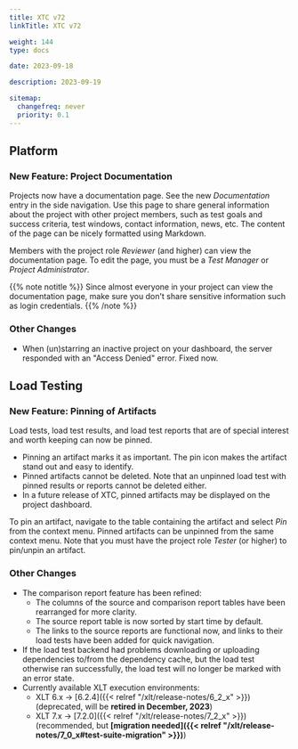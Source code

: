 ```yaml
---
title: XTC v72
linkTitle: XTC v72

weight: 144
type: docs

date: 2023-09-18

description: 2023-09-19

sitemap:
  changefreq: never
  priority: 0.1
---
```


## Platform

### New Feature: Project Documentation

Projects now have a documentation page. See the new *Documentation* entry in the side navigation. Use this page to share general information about the project with other project members, such as test goals and success criteria, test windows, contact information, news, etc. The content of the page can be nicely formatted using Markdown.

Members with the project role *Reviewer* (and higher) can view the documentation page. To edit the page, you must be a *Test Manager* or *Project Administrator*.

{{% note notitle %}}
Since almost everyone in your project can view the documentation page, make sure you don't share sensitive information such as login credentials.
{{% /note %}}

### Other Changes

* When (un)starring an inactive project on your dashboard, the server responded with an "Access Denied" error. Fixed now.


## Load Testing

### New Feature: Pinning of Artifacts

Load tests, load test results, and load test reports that are of special interest and worth keeping can now be pinned.

* Pinning an artifact marks it as important. The pin icon makes the artifact stand out and easy to identify.
* Pinned artifacts cannot be deleted. Note that an unpinned load test with pinned results or reports cannot be deleted either.
* In a future release of XTC, pinned artifacts may be displayed on the project dashboard.

To pin an artifact, navigate to the table containing the artifact and select *Pin* from the context menu. Pinned artifacts can be unpinned from the same context menu. Note that you must have the project role *Tester* (or higher) to pin/unpin an artifact.

### Other Changes

* The comparison report feature has been refined:
    * The columns of the source and comparison report tables have been rearranged for more clarity.
    * The source report table is now sorted by start time by default.
    * The links to the source reports are functional now, and links to their load tests have been added for quick navigation.
* If the load test backend had problems downloading or uploading dependencies to/from the dependency cache, but the load test otherwise ran successfully, the load test will no longer be marked with an error state.
* Currently available XLT execution environments:
    * XLT 6.x → [6.2.4]({{< relref "/xlt/release-notes/6_2_x" >}}) (deprecated, will be **retired in December, 2023**)
    * XLT 7.x → [7.2.0]({{< relref "/xlt/release-notes/7_2_x" >}}) (recommended, but **[migration needed]({{< relref "/xlt/release-notes/7_0_x#test-suite-migration" >}})**)

